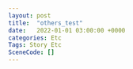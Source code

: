 ```yaml
---
layout: post
title:  "others_test"
date:   2022-01-01 03:00:00 +0000
categories: Etc
Tags: Story Etc
SceneCode: []
---
```

